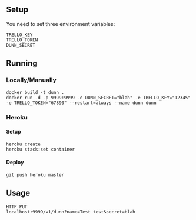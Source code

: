 ## Setup
You need to set three environment variables:
```
TRELLO_KEY
TRELLO_TOKEN
DUNN_SECRET
```

## Running
### Locally/Manually
```
docker build -t dunn .
docker run -d -p 9999:9999 -e DUNN_SECRET="blah" -e TRELLO_KEY="12345" -e TRELLO_TOKEN="67890" --restart=always --name dunn dunn
```

### Heroku
#### Setup
```
heroku create
heroku stack:set container
```

#### Deploy
```
git push heroku master
```

## Usage
```
HTTP PUT
localhost:9999/v1/dunn?name=Test test&secret=blah
```
